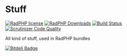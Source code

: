 # Stuff

[![RadPHP license](https://img.shields.io/github/license/radphp/stuff.svg)](https://github.com/radphp/stuff) [![RadPHP Downloads](https://img.shields.io/packagist/dt/radphp/stuff.svg)](https://github.com/radphp/stuff) [![Build Status](https://travis-ci.org/radphp/stuff.svg)](https://travis-ci.org/radphp/stuff) [![Scrutinizer Code Quality](https://scrutinizer-ci.com/g/radphp/stuff/badges/quality-score.png?b=master)](https://scrutinizer-ci.com/g/radphp/stuff/?branch=master)

All kind of stuff, used in RadPHP bundles

[![Bitdeli Badge](https://d2weczhvl823v0.cloudfront.net/radphp/stuff/trend.png)](https://bitdeli.com/free "Bitdeli Badge")

